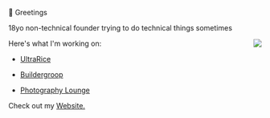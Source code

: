 👋 Greetings


18yo non-technical founder trying to do technical things sometimes

<a href="https://discord.com/users/397142169506414592">
  <img src="https://lanyard-profile-readme.vercel.app/api/397142169506414592" align="right" />
</a>

Here's what I'm working on:

- [UltraRice](https://ultrarice.org)

- [Buildergroop](https://buildergroop.com)

- [Photography Lounge](https://discord.gg/photography)

Check out my [Website.](https://aridutilh.com)
